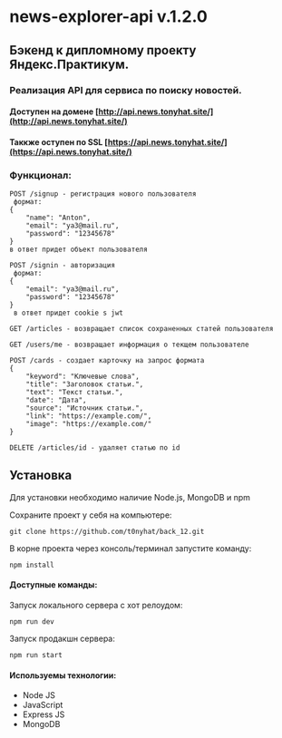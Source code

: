 # news-explorer-api v.1.2.0

## Бэкенд к дипломному проекту Яндекс.Практикум.

### Реализация API для сервиса по поиску новостей.

#### Доступен на домене [http://api.news.tonyhat.site/](http://api.news.tonyhat.site/)
#### Таккже оступен по SSL [https://api.news.tonyhat.site/](https://api.news.tonyhat.site/)

  
### Функционал:
```
POST /signup - регистрация нового пользователя
 формат:
{
	"name": "Anton",
	"email": "ya3@mail.ru",
	"password": "12345678"
}
в ответ придет объект пользователя
```
```
POST /signin - авторизация
 формат:
{
	"email": "ya3@mail.ru",
	"password": "12345678"
}
 в ответ придет cookie s jwt
```
```
GET /articles - возвращает список сохраненных статей пользователя
```
```
GET /users/me - возвращает информация о текщем пользователе
```
```
POST /cards - создает карточку на запрос формата 
{
    "keyword": "Ключевые слова",
    "title": "Заголовок статьи.",
    "text": "Текст статьи.",
    "date": "Дата",
    "source": "Источник статьи.",
    "link": "https://example.com/",
    "image": "https://example.com/"
}
```
```
DELETE /articles/id - удаляет статью по id
```


## Установка

Для установки необходимо наличие Node.js, MongoDB и npm

Сохраните проект у себя на компьютере:
```
git clone https://github.com/t0nyhat/back_12.git
```

В корне проекта через консоль/терминал запустите команду:
``` 
npm install
```

#### Доступные команды:  
Запуск локального сервера с хот релоудом:  
```
npm run dev
```  
Запуск продакшн сервера:  
```
npm run start
```
#### Используемы технологии:
- Node JS
- JavaScript
- Express JS
- MongoDB

